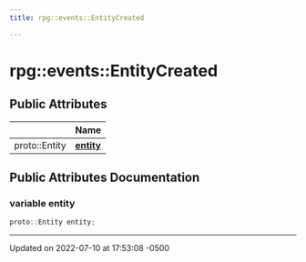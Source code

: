 ```yaml
---
title: rpg::events::EntityCreated

---
```


# rpg::events::EntityCreated





## Public Attributes

|                | Name           |
| -------------- | -------------- |
| proto::Entity | **[entity](/engine/Classes/structrpg_1_1events_1_1_entity_created/#variable-entity)**  |

## Public Attributes Documentation

### variable entity

```cpp
proto::Entity entity;
```


-------------------------------

Updated on 2022-07-10 at 17:53:08 -0500